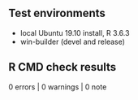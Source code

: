 ## Test environments
* local Ubuntu 19.10 install, R 3.6.3
* win-builder (devel and release)

## R CMD check results

0 errors | 0 warnings | 0 note

